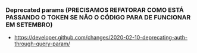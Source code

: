 ### Deprecated params (PRECISAMOS REFATORAR COMO ESTÁ PASSANDO O TOKEN SE NÃO O CÓDIGO PARA DE FUNCIONAR EM SETEMBRO)

- https://developer.github.com/changes/2020-02-10-deprecating-auth-through-query-param/
